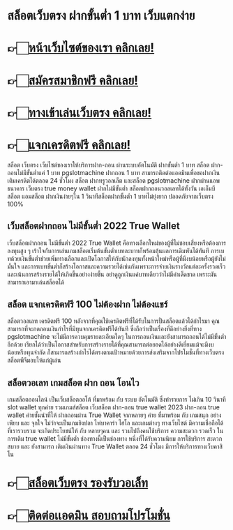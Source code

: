 # สล็อตเว็บตรง ฝากขั้นต่ำ 1 บาท เว็บแตกง่าย

# 👉🏻[หน้าเว็บไซต์ของเรา คลิกเลย!](https://pgslotmachine.com/)
# 👉🏻[สมัครสมาชิกฟรี คลิกเลย!](https://pgslotmachine.jwallet.link/register)
# 👉🏻[ทางเข้าเล่นเว็บตรง คลิกเลย!](https://pgslotmachine.jwallet.link/login)
# 👉🏻[แจกเครดิตฟรี คลิกเลย!](https://pgslotmachine.jwallet.link/contact)

สล็อต เว็บตรง เว็บไซต์ของเราให้บริการฝาก-ถอน ผ่านระบบอัตโนมัติ ฝากขั้นต่ำ 1 บาท สล็อต ฝาก-ถอนไม่มีขั้นต่ำแค่ 1 บาท pgslotmachine ฝากถอน 1 บาท สามารถติดต่อแอดมินเพื่อขอฝากเงินเติมเครดิตได้ตลอด 24 ชั่วโมง สล็อต ฝากทรูวอลเล็ต และสล็อต pgslotmachine ฝากผ่านแอพธนาคาร เว็บตรง true money wallet ฝากไม่มีขั้นต่ำ สล็อตฝากถอนวอลเลทได้ทั้งวัน เอเอ็มบีสล็อต แอมสล็อต ฝากเงินง่ายๆใน 1 วินาทีสล็อตฝากขั้นต่ำ 1 บาทไม่ยุ่งยาก ปลอดภัยจากเว็บตรง 100%
 
## เว็บสล็อตฝากถอน ไม่มีขั้นต่ำ 2022 True Wallet
เว็บสล็อตฝากถอน ไม่มีขั้นต่ำ 2022 True Wallet คือทางเลือกใหม่ของผู้ที่ไม่ชอบเสี่ยงหรือต้องการลงทุนสูง ๆ เร้าใจกับการเล่นเกมสล็อตเริ่มต้นขั้นต่ำเบทละบาทก็พร้อมลุ้นผลการเดิมพันได้ทันที การเบทด้วยเงินขั้นต่ำช่วยเพิ่มทางเลือกและเปิดโอกาสให้กับนักลงทุนทั้งหน้าใหม่หรือผู้ที่มีงบน้อยหรือผู้ยังไม่มั่นใจ และการเบทขั้นต่ำก็สร้างโอกาสและความรวยได้เช่นกันเพราะการจ่ายเงินรางวัลแต่ละครั้งรวดเร็วและเน้นการสร้างรายได้ให้เกิดขึ้นอย่างง่ายขึ้น อย่าดูถูกเงินแค่บาทเดียวว่าไม่มีค่าเด็ดขาด เพราะมันสามารถเอามาเล่นสล็อตได้

## สล็อต แจกเครดิตฟรี 100 ไม่ต้องฝาก ไม่ต้องแชร์
สล็อตวอลเลท เครดิตฟรี 100 หลังจากที่คุณใช้เครดิตฟรีที่ได้รับในการปั่นสล็อตแล้วได้กำไรมา คุณสามารถที่จะกดถอนเงินกำไรที่มีทุนจากเครดิตฟรีได้ทันที ซึ่งถือว่าเป็นเรื่องที่ดีอย่างยิ่งที่ทาง pgslotmachine จะไม่มีการควบคุมรายละเอียดใดๆ ในการถอนเงินและยังสามารถถอนได้ไม่มีขั้นต่ำอีกด้วย เรียกได้ว่าเป็นโอกาสสำหรับการสร้างรายได้ที่คุณสามารถต่อยอดได้อย่างดีเยี่ยมแม้จะมีงบน้อยหรือทุนจำกัด ก็สามารถสร้างกำไรได้ตรงตามเป้าหมายด้วยการส่งเสริมจากโปรโมชั่นที่ทางเว็บตรงสล็อตพีจีมอบให้แก่ผู้เล่น

## สล็อตวอเลท เกมสล็อต ฝาก ถอน โอนไว
เกมสล็อตออนไลน์  เป็นเว็บสล็อตออโต้ ที่มาพร้อม กับ ระบบ อัตโนมัติ ซึ่งทำรายการ ไม่เกิน 10 วินาที slot wallet ทุกค่าย
 รวมเกมส์สล็อต เว็บสล็อต ฝาก-ถอน true wallet 2023
ฝาก-ถอน true wallet ค่ายชั้นนำที่ให้ ฝากถอนผ่าน True Wallet จากหลายๆ ค่าย ที่มาพร้อม กับ เกมสนุก อย่างเพียบ และ จุกใจ ไม่ว่าจะเป็นเกมยิงปลา ไพ่บาคาร่า ไฮโล และเกมต่างๆ ทางเว็บไซต์ มีความเชื่อถือได้ ที่เรารวบรวม จะเกิดประโยชน์ให้ กับ หลายๆคน และ รวมไปถึงคนใช้บริการ ความสะดวก รวดเร็ว ในการเติม true wallet ไม่มีขั้นต่ำ ช่องทางนี้เป็นช่องทาง หนึ่งที่ได้รับความนิยม การใช้บริการ สะดวก สบาย และ ยังสามารถ เติมเงินผ่านทาง  True Wallet ตลอด 24 ชั่วโมง มีการให้บริการทางเว็บคาสิโน

# 👉🏻[สล็อตเว็บตรง รองรับวอเล็ท](https://pgslotmachine.com/)
# 👉🏻[ติดต่อเเอดมิน สอบถามโปรโมชั่น](https://pgslotmachine.jwallet.link/contact)
